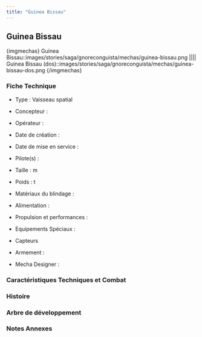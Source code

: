 ```yaml
---
title: "Guinea Bissau"
---
```


Guinea Bissau
-------------


{imgmechas}
Guinea Bissau::images/stories/saga/gnoreconguista/mechas/guinea-bissau.png
||||
Guinea Bissau (dos)::images/stories/saga/gnoreconguista/mechas/guinea-bissau-dos.png
{/imgmechas}
### Fiche Technique



- Type : Vaisseau spatial
  
- Concepteur : 
  
- Opérateur : 
  
- Date de création : 
  
- Date de mise en service : 
  
- Pilote(s) : 
  
- Taille : m
  
- Poids : t
  
- Matériaux du blindage : 
  
- Alimentation : 
  
- Propulsion et performances : 
  
- Equipements Spéciaux :


* Capteurs


- Armement :




- Mecha Designer : 


### Caractéristiques Techniques et Combat


### Histoire


### Arbre de développement


### Notes Annexes


